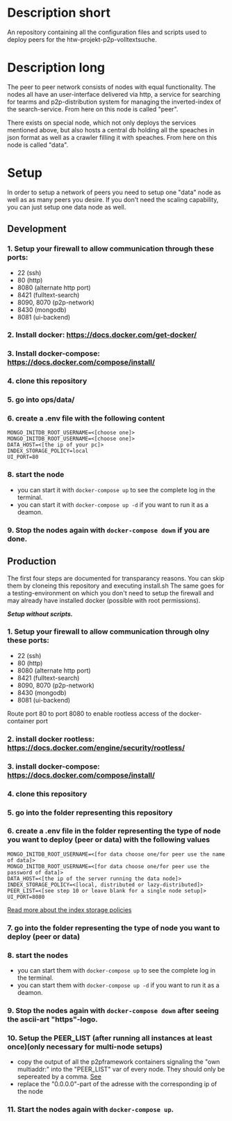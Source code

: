 # Description short
An repository containing all the configuration files and scripts used to deploy peers for the htw-projekt-p2p-volltextsuche.

# Description long
The peer to peer network consists of nodes with equal functionality. The nodes all have an user-interface delivered via http, a service for searching for tearms and p2p-distribution system for managing the inverted-index of the search-service. From here on this node is called "peer".

There exists on special node, which not only deploys the services mentioned above, but also hosts a central db holding all the speaches in json format as well as a crawler filling it with speaches. From here on this node is called "data".

# Setup
In order to setup a network of peers you need to setup one "data" node as well as as many peers you desire. If you don't need the scaling capability, you can just setup one data node as well.

## Development
### 1. Setup your firewall to allow communication through these ports:
- 22 (ssh)
- 80 (http)
- 8080 (alternate http port)
- 8421 (fulltext-search)
- 8090, 8070 (p2p-network)
- 8430 (mongodb)
- 8081 (ui-backend)

### 2. Install docker: https://docs.docker.com/get-docker/
### 3. Install docker-compose: https://docs.docker.com/compose/install/
### 4. clone this repository
### 5. go into ops/data/
### 6. create a .env file with the following content
```
MONGO_INITDB_ROOT_USERNAME=<[choose one]>  
MONGO_INITDB_ROOT_USERNAME=<[choose one]>  
DATA_HOST=<[the ip of your pc]>
INDEX_STORAGE_POLICY=local
UI_PORT=80
```
### 8. start the node
- you can start it with ```docker-compose up``` to see the complete log in the terminal.
- you can start it with ```docker-compose up -d``` if you want to run it as a deamon. 
### 9. Stop the nodes again with ```docker-compose down``` if you are done.

## Production
The first four steps are documented for transparancy reasons. You can skip them by cloneing this repository and executing install.sh The same goes for a testing-environment on which you don't need to setup the firewall and may already have installed docker (possible with root permissions).

***Setup without scripts.***
### 1. Setup your firewall to allow communication through olny these ports:
- 22 (ssh)
- 80 (http)
- 8080 (alternate http port)
- 8421 (fulltext-search)
- 8090, 8070 (p2p-network)
- 8430 (mongodb)
- 8081 (ui-backend)

Route port 80 to port 8080 to enable rootless access of the docker-container port

### 2. install docker rootless: https://docs.docker.com/engine/security/rootless/
### 3. install docker-compose: https://docs.docker.com/compose/install/
### 4. clone this repository
### 5. go into the folder representing this repository
### 6. create a .env file in the folder representing the type of node you want to deploy (peer or data) with the following values

```env
MONGO_INITDB_ROOT_USERNAME=<[for data choose one/for peer use the name of data]>  
MONGO_INITDB_ROOT_USERNAME=<[for data choose one/for peer use the password of data]>  
DATA_HOST=<[the ip of the server running the data node]>
INDEX_STORAGE_POLICY=<[local, distributed or lazy-distributed]>
PEER_LIST=<[see step 10 or leave blank for a single node setup]>
UI_PORT=8080
```
[Read more about the index storage policies](https://github.com/htw-projekt-p2p-volltextsuche/fulltext-search#index-storage-policies)
  
### 7. go into the folder representing the type of node you want to deploy (peer or data)
### 8. start the nodes
- you can start them with ```docker-compose up``` to see the complete log in the terminal.
- you can start them with ```docker-compose up -d``` if you want to run it as a deamon. 
### 9. Stop the nodes again with ```docker-compose down``` after seeing the ascii-art "https"-logo.
### 10. Setup the PEER_LIST (after running all instances at least once)(only necessary for multi-node setups)
- copy the output of all the p2pframework containers signaling the "own multiaddr:" into the "PEER_LIST" var of every node. They should only be sepereated by a comma. [See](https://github.com/htw-projekt-p2p-volltextsuche/p2p-dht#peer_list)
- replace the "0.0.0.0"-part of the adresse with the corresponding ip of the node
### 11. Start the nodes again with ```docker-compose up```.


